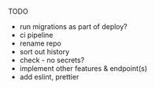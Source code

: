 TODO
- run migrations as part of deploy?
- ci pipeline
- rename repo
- sort out history
- check - no secrets?
- implement other features & endpoint(s)
- add eslint, prettier